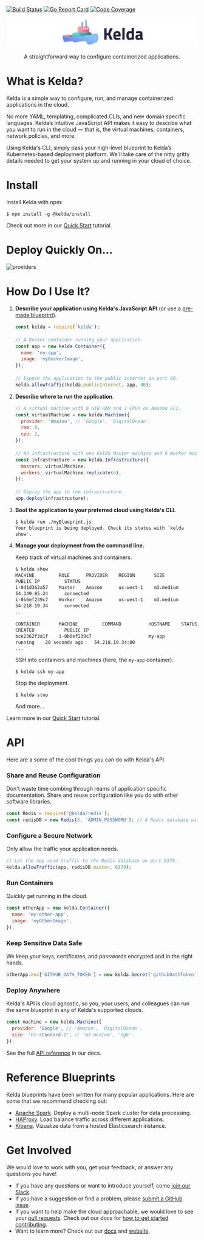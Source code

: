 [![Build Status](https://travis-ci.org/kelda/kelda.svg?branch=master)](https://travis-ci.org/kelda/kelda)
[![Go Report Card](https://goreportcard.com/badge/github.com/kelda/kelda)](https://goreportcard.com/report/github.com/kelda/kelda)
[![Code Coverage](https://codecov.io/gh/kelda/kelda/branch/master/graph/badge.svg)](https://codecov.io/gh/kelda/kelda)

![Kelda](./docs/source/images/logo-horizontal-wide.png)

<p align="center">A straightforward way to configure containerized applications.</p>

# What is Kelda?

Kelda is a simple way to configure, run, and manage containerized applications in
the cloud.

No more YAML, templating, complicated CLIs, and new domain specific languages.
Kelda’s intuitive JavaScript API makes it easy to describe what you want
to run in the cloud — that is, the virtual machines, containers, network policies,
and more.

Using Kelda's CLI, simply pass your high-level blueprint to Kelda’s
Kubernetes-based deployment platform. We'll take care of the nitty gritty details
needed to get your system up and running in your cloud of choice.

# Install

Install Kelda with npm:

```console
$ npm install -g @kelda/install
```

Check out more in our [Quick Start](http://docs.kelda.io/#quick-start) tutorial.

# Deploy Quickly On...

![providers](./docs/source/images/providers.png)

# How Do I Use It?
1. **Describe your application using Kelda's JavaScript API** (or use
  a [pre-made blueprint](#reference-blueprints)).

    [//]: # (b1)
    ```javascript
    const kelda = require('kelda');

    // A Docker container running your application.
    const app = new kelda.Container({
      name: 'my-app',
      image: 'myDockerImage',
    });

    // Expose the application to the public internet on port 80.
    kelda.allowTraffic(kelda.publicInternet, app, 80);
    ```

2. **Describe where to run the application**.

    [//]: # (b1)
    ```javascript
    // A virtual machine with 8 GiB RAM and 2 CPUs on Amazon EC2.
    const virtualMachine = new kelda.Machine({
      provider: 'Amazon', // 'Google', 'DigitalOcean'.
      ram: 8,
      cpu: 2,
    });

    // An infrastructure with one Kelda Master machine and 6 Worker machines -- all in EC2.
    const infrastructure = new kelda.Infrastructure({
      masters: virtualMachine,
      workers: virtualMachine.replicate(6),
    });

    // Deploy the app to the infrastructure.
    app.deploy(infrastructure);
    ```

3. **Boot the application to your preferred cloud using Kelda's CLI.**

    ```console
    $ kelda run ./myBlueprint.js
    Your blueprint is being deployed. Check its status with `kelda show`.
    ```

4. **Manage your deployment from the command line.**

    Keep track of virtual machines and containers.

    ```console
    $ kelda show
    MACHINE         ROLE      PROVIDER    REGION       SIZE         PUBLIC IP         STATUS
    i-0d1d363a57    Master    Amazon      us-west-1    m3.medium    54.149.85.24      connected
    i-0b6ef239c7    Worker    Amazon      us-west-1    m3.medium    54.218.19.34      connected
    ...

    CONTAINER       MACHINE         COMMAND          HOSTNAME    STATUS     CREATED           PUBLIC IP
    bce2362f3a1f    i-0b6ef239c7                     my-app      running    20 seconds ago    54.218.19.34:80
    ...
    ```

    SSH into containers and machines (here, the `my-app` container).
    ```console
    $ kelda ssh my-app
    ```

    Stop the deployment.
    ```console
    $ kelda stop
    ```

    And more...

Learn more in our [Quick Start](http://docs.kelda.io/#quick-start) tutorial.

# API
Here are a some of the cool things you can do with Kelda's API.

### Share and Reuse Configuration
Don't waste time combing through reams of application specific documentation.
Share and reuse configuration like you do with other software libraries.

[//]: # (b1)
```javascript
const Redis = require('@kelda/redis');
const redisDB = new Redis(3, 'ADMIN_PASSWORD'); // A Redis database with 3 workers.
```

### Configure a Secure Network
Only allow the traffic your application needs.

[//]: # (b1)
<!-- redisDB.deploy(infrastructure); -->
```javascript
// Let the app send traffic to the Redis database on port 6379.
kelda.allowTraffic(app, redisDB.master, 6379);
```

### Run Containers
Quickly get running in the cloud.

[//]: # (b1)
```javascript
const otherApp = new kelda.Container({
  name: 'my-other-app',
  image: 'myOtherImage',
});
```

### Keep Sensitive Data Safe
We keep your keys, certificates, and passwords encrypted and in the right hands.

[//]: # (b1)
```javascript
otherApp.env['GITHUB_OATH_TOKEN'] = new kelda.Secret('githubOathToken');
```

### Deploy Anywhere
Kelda's API is cloud agnostic, so you, your users, and
colleagues can run the same blueprint in any of Kelda's supported clouds.

[//]: # (b1)
```javascript
const machine = new kelda.Machine({
  provider: 'Google', // 'Amazon', 'DigitalOcean'.
  size: 'n1-standard-2', // 'm3.medium', '1gb'.
});
```
See the full [API reference](http://docs.kelda.io/#kelda-js-api-documentation) in our docs.

# Reference Blueprints
Kelda blueprints have been written for many popular applications. Here are some that we recommend checking out:

* [Apache Spark](https://github.com/kelda/spark). Deploy a multi-node Spark cluster for data processing.
* [HAProxy](https://github.com/kelda/haproxy/blob/master/examples). Load balance traffic across different applications.
* [Kibana](https://github.com/kelda/kibana). Vizualize data from a hosted Elasticsearch instance.

# Get Involved
We would love to work with you, get your feedback, or answer any questions you have!
* If you have any questions or want to introduce yourself, come [join our Slack](http://slack.kelda.io/).
* If you have a suggestion or find a problem, please [submit a GitHub issue](https://github.com/kelda/kelda/issues).
* If you want to help make the cloud approachable, we would love to see your [pull requests](https://github.com/kelda/kelda/pulls). Check out our docs for [how to get started contributing](http://docs.kelda.io/#contributing-code).
* Want to learn more? Check out our [docs](http://docs.kelda.io/) and [website](http://kelda.io/).
